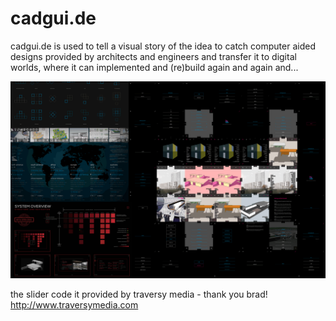 # cadgui.de

cadgui.de is used to tell a visual story of the idea to catch computer aided designs provided by architects and engineers and transfer it to digital worlds, where it can implemented and (re)build again and again and...

![UX-Study](https://raw.githubusercontent.com/stefanstoehr/cadguide/main/img/14.png)

the slider code it provided by traversy media - thank you brad!
http://www.traversymedia.com
